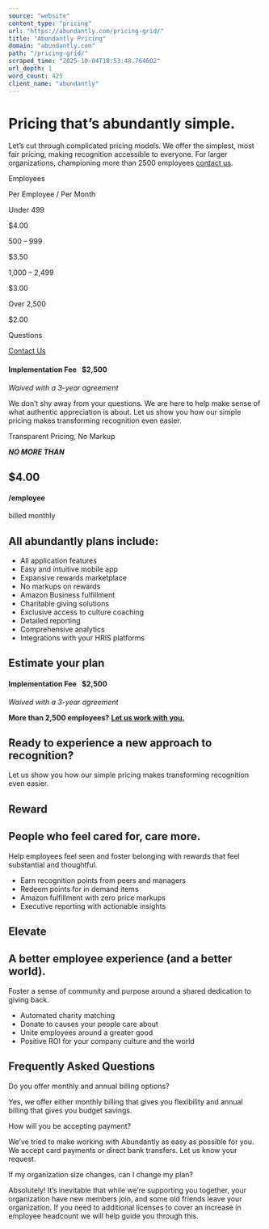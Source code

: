 ```yaml
---
source: "website"
content_type: "pricing"
url: "https://abundantly.com/pricing-grid/"
title: "Abundantly Pricing"
domain: "abundantly.com"
path: "/pricing-grid/"
scraped_time: "2025-10-04T18:53:48.764602"
url_depth: 1
word_count: 425
client_name: "abundantly"
---
```


# Pricing that’s abundantly simple.

Let’s cut through complicated pricing models. We offer the simplest, most fair pricing, making recognition accessible to everyone. For larger organizations, championing more than 2500 employees [contact us](https://abundantly.com/contact-us/).

Employees

Per Employee / Per Month

Under 499

$4.00

500 – 999

$3.50

1,000 – 2,499

$3.00

Over 2,500

$2.00

Questions

[Contact Us](/contact-us)

#### Implementation Fee  $2,500

_Waived with a 3-year agreement_

We don’t shy away from your questions. We are here to help make sense of what authentic appreciation is about. Let us show you how our simple pricing makes transforming recognition even easier.

Transparent Pricing, No Markup

_**NO MORE THAN**_

## $4.00

#### /employee

billed monthly

## All abundantly plans include:

* All application features
* Easy and intuitive mobile app
* Expansive rewards marketplace
* No markups on rewards
* Amazon Business fulfillment
* Charitable giving solutions
* Exclusive access to culture coaching
* Detailed reporting
* Comprehensive analytics
* Integrations with your HRIS platforms

## Estimate your plan

#### Implementation Fee  $2,500

_Waived with a 3-year agreement_

**More than 2,500 employees?** **[Let us work with you.](https://abundantly.com/contact-us/)**

## Ready to experience a new approach to recognition?

Let us show you how our simple pricing makes transforming recognition even easier.

## Reward

## People who feel cared for, care more.

Help employees feel seen and foster belonging with rewards that feel substantial and thoughtful.

* Earn recognition points from peers and managers
* Redeem points for in demand items
* Amazon fulfillment with zero price markups
* Executive reporting with actionable insights

## Elevate

## A better employee experience (and a better world).

Foster a sense of community and purpose around a shared dedication to giving back.

* Automated charity matching
* Donate to causes your people care about
* Unite employees around a greater good
* Positive ROI for your company culture and the world

## Frequently Asked Questions

Do you offer monthly and annual billing options?

Yes, we offer either monthly billing that gives you flexibility and annual billing that gives you budget savings.

How will you be accepting payment?

We’ve tried to make working with Abundantly as easy as possible for you. We accept card payments or direct bank transfers. Let us know your request.

If my organization size changes, can I change my plan?

Absolutely! It’s inevitable that while we’re supporting you together, your organization have new members join, and some old friends leave your organization. If you need to additional licenses to cover an increase in employee headcount we will help guide you through this.